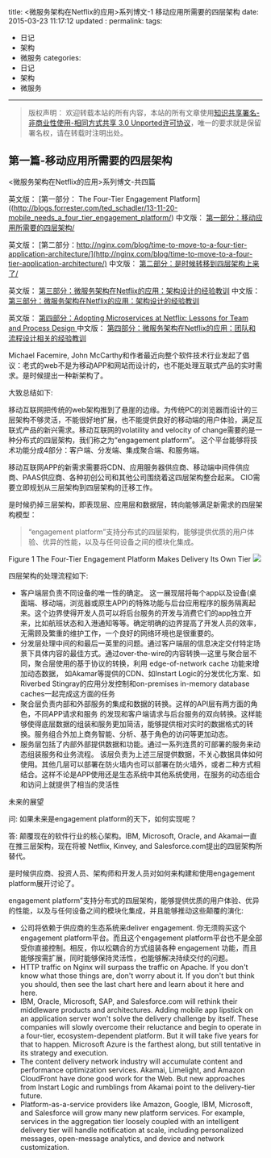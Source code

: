 title:	<微服务架构在Netflix的应用>系列博文-1 移动应用所需要的四层架构
date: 2015-03-23 11:17:12
updated	: 
permalink: 
tags:
- 日记
- 架构
- 微服务
categories:
- 日记
- 架构
- 微服务


---

>版权声明：
>欢迎转载本站的所有内容，本站的所有文章使用[知识共享署名-非商业性使用-相同方式共享 3.0 Unported许可协议](http://creativecommons.org/licenses/by-nc-sa/3.0/deed.zh)，唯一的要求就是保留署名权，请在转载时注明出处。

##  第一篇-移动应用所需要的四层架构

<微服务架构在Netflix的应用>系列博文-共四篇

英文版： [第一部分： The Four-Tier Engagement Platform]((http://blogs.forrester.com/ted_schadler/13-11-20-mobile_needs_a_four_tier_engagement_platform/)
中文版：
[第一部分：移动应用所需要的四层架构/](http://wanghaisheng.github.io/2015/03/23/time-to-move-to-a-four-tier-application-architecture)


英文版： [第二部分：http://nginx.com/blog/time-to-move-to-a-four-tier-application-architecture/](http://nginx.com/blog/time-to-move-to-a-four-tier-application-architecture/)
中文版：
[第二部分：是时候转移到四层架构上来了/](http://wanghaisheng.github.io/2015/03/23/time-to-move-to-a-four-tier-application-architecture)


英文版： [第三部分：微服务架构在Netflix的应用：架构设计的经验教训](http://nginx.com/blog/microservices-at-netflix-architectural-best-practices/)
中文版：
[第三部分：微服务架构在Netflix的应用：架构设计的经验教训](http://wanghaisheng.github.io/2015/03/23/microservices-at-netflix-architectural-best-practices)

英文版： 
[第四部分：Adopting Microservices at Netflix: Lessons for Team and Process Design ](http://nginx.com/blog/adopting-microservices-at-netflix-lessons-for-team-and-process-design/)
中文版： 
[第四部分：微服务架构在Netflix的应用：团队和流程设计相关的经验教训](http://wanghaisheng.github.io/2015/03/23/adopting-microservices-at-netflix-lessons-for-team-and-process-design)



Michael Facemire, John McCarthy和作者最近向整个软件技术行业发起了倡议：老式的web不是为移动APP和网站而设计的，也不能处理互联式产品的实时需求。是时候提出一种新架构了。

大致总结如下:

移动互联网把传统的web架构推到了悬崖的边缘。为传统PC的浏览器而设计的三层架构不够灵活，不能很好地扩展，也不能提供良好的移动端的用户体验，满足互联式产品的新兴需求。移动互联网的volatility and velocity of change需要的是一种分布式的四层架构，我们称之为“engagement platform”。
这个平台能够将技术功能分成4部分：客户端、分发端、集成聚合端、和服务端。

移动互联网APP的新需求需要将CDN、应用服务器供应商、移动端中间件供应商、PAAS供应商、各种初创公司和其他公司围绕着这四层架构整合起来。
CIO需要立即规划从三层架构到四层架构的迁移工作。

是时候扔掉三层架构，即表现层、应用层和数据层，转向能够满足新需求的四层架构模型：

>“engagement platform”支持分布式的四层架构，能够提供优质的用户体验、优异的性能，以及与任何设备之间的模块化集成。

Figure 1 The Four-Tier Engagement Platform Makes Delivery Its Own Tier
![](http://blogs.forrester.com/f/b/users/TSCHADLER/engagement_platform_2.png)

四层架构的处理流程如下:
* 客户端层负责不同设备的唯一性的确定。 这一展现层将每个app以及设备(桌面端、移动端，浏览器或原生APP)的特殊功能与后台应用程序的服务隔离起来。这个边界使得开发人员可以将后台服务的开发与消费它们的app独立开来，比如航班状态和入港通知等等。确定明确的边界提高了开发人员的效率，无需顾及繁重的维护工作，一个良好的网络环境也是很重要的。
* 分发层处理中间的和最后一英里的问题。通过客户端层的信息决定交付特定场景下具体内容的最佳方式。通过over-the-wire的内容转换—这里与聚合层不同，聚合层使用的基于协议的转换，利用 edge-of-network cache 功能来增加动态数据， 如Akamar等提供的CDN、如Instart Logic的分发优化方案、如Riverbed Stingray的应用分发控制和on-premises in-memory database caches一起完成这方面的任务
*  聚合层负责内部和外部服务的集成和数据的转换。这样的API层有两方面的角色，不同APP请求和服务
的发现和客户端请求与后台服务的双向转换。这样能够使得底层数据的组装和服务更加简洁，能够提供相对实时的数据格式的转换。服务组合外加上商务智能、分析、基于角色的访问等更加动态。
* 服务层包括了内部外部提供数据和功能。通过一系列连贯的可部署的服务来动态组装服务和业务流程。
该层负责为上述三层提供数据，不关心数据具体如何使用。其他几层可以部署在防火墙内也可以部署在防火墙外，或者二种方式相结合。这样不论是APP使用还是生态系统中其他系统使用，在服务的动态组合和访问上就提供了相当的灵活性

未来的展望

问: 如果未来是engagement platform的天下，如何实现呢？

答: 颠覆现在的软件行业的核心架构。IBM, Microsoft, Oracle, and Akamai一直在推三层架构，现在将被
Netflix, Kinvey, and Salesforce.com提出的四层架构所替代。

是时候供应商、投资人员、架构师和开发人员对如何来构建和使用engagement platform展开讨论了。

engagement platform”支持分布式的四层架构，能够提供优质的用户体验、优异的性能，以及与任何设备之间的模块化集成，并且能够推动这些颠覆的演化:

*  公司将依赖于供应商的生态系统来deliver engagement. 你无须购买这个engagement platform平台。而且这个engagement platform平台也不是全部受你直接控制。相反，你以松耦合的方式组装各种
engagement 功能，而且能够按需扩展，同时能够保持灵活性，也能够解决持续交付的问题。
* HTTP traffic on Nginx will surpass the traffic on Apache. If you don't know what those things are, don't worry about it. If you don't but think you should, then see the last chart here and learn about it here and here.
*  IBM, Oracle, Microsoft, SAP, and Salesforce.com will rethink their middleware products and architectures. Adding mobile app lipstick on an application server won't solve the delivery challenge by itself. These companies will slowly overcome their reluctance and begin to operate in a four-tier, ecosystem-dependent platform. But it will take five years for that to happen. Microsoft Azure is the farthest along, but still tentative in its strategy and execution.
* The content delivery network industry will accumulate content and performance optimization services. Akamai, Limelight, and Amazon CloudFront have done good work for the Web. But new approaches from Instart Logic and rumblings from Akamai point to the delivery-tier future.
*  Platform-as-a-service providers like Amazon, Google, IBM, Microsoft, and Salesforce will grow many new platform services. For example, services in the aggregation tier loosely coupled with an intelligent delivery tier will handle notification at scale, including personalized messages, open-message analytics, and device and network customization.
